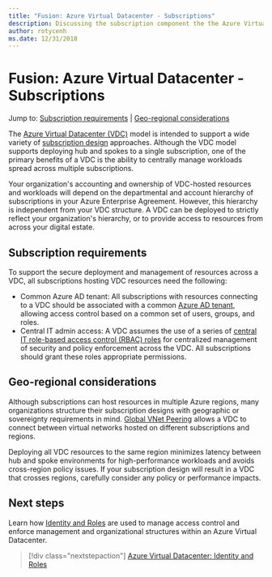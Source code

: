 ```yaml
---
title: "Fusion: Azure Virtual Datacenter - Subscriptions" 
description: Discussing the subscription component the the Azure Virtual Datacenter model
author: rotycenh
ms.date: 12/31/2018
---
```

# Fusion: Azure Virtual Datacenter - Subscriptions

Jump to: [Subscription requirements](#subscription-requirements) | [Geo-regional considerations](#geo-regional-considerations)

The [Azure Virtual Datacenter (VDC)](../virtual-datacenter/overview.md) model is intended to support a wide variety of [subscription design](overview.md) approaches. Although the VDC model supports deploying hub and spokes to a single subscription, one of the primary benefits of a VDC is the ability to centrally manage workloads spread across multiple subscriptions.

Your organization's accounting and ownership of VDC-hosted resources and workloads will depend on the departmental and account hierarchy of subscriptions in your Azure Enterprise Agreement. However, this hierarchy is independent from your VDC structure. A VDC can be deployed to strictly reflect your organization's hierarchy, or to provide access to resources from across your digital estate.

## Subscription requirements 

To support the secure deployment and management of resources across a VDC, all subscriptions hosting VDC resources need the following: 

- Common Azure AD tenant: All subscriptions with resources connecting to a VDC should be associated with a common [Azure AD tenant](../identity/vdc-identity.md), allowing access control based on a common set of users, groups, and roles.  
- Central IT admin access: A VDC assumes the use of a series of [central IT role-based access control (RBAC) roles](../identity/overview.md#identity-and-the-azure-management-plane) for centralized management of security and policy enforcement across the VDC. All subscriptions should grant these roles appropriate permissions.

## Geo-regional considerations

Although subscriptions can host resources in multiple Azure regions, many organizations structure their subscription designs with geographic or sovereignty requirements in mind. [Global VNet Peering](https://azure.microsoft.com/blog/global-vnet-peering-now-generally-available/) allows a VDC to connect between virtual networks hosted on different subscriptions and regions.

Deploying all VDC resources to the same region minimizes latency between hub and spoke environments for high-performance workloads and avoids cross-region policy issues. If your subscription design will result in a VDC that crosses regions, carefully consider any policy or performance impacts.

## Next steps

Learn  how [Identity and Roles](../identity/vdc-identity.md) are used to manage access control and enforce management and organizational structures within an Azure Virtual Datacenter.

> [!div class="nextstepaction"]
> [Azure Virtual Datacenter: Identity and Roles](../identity/vdc-identity.md)
